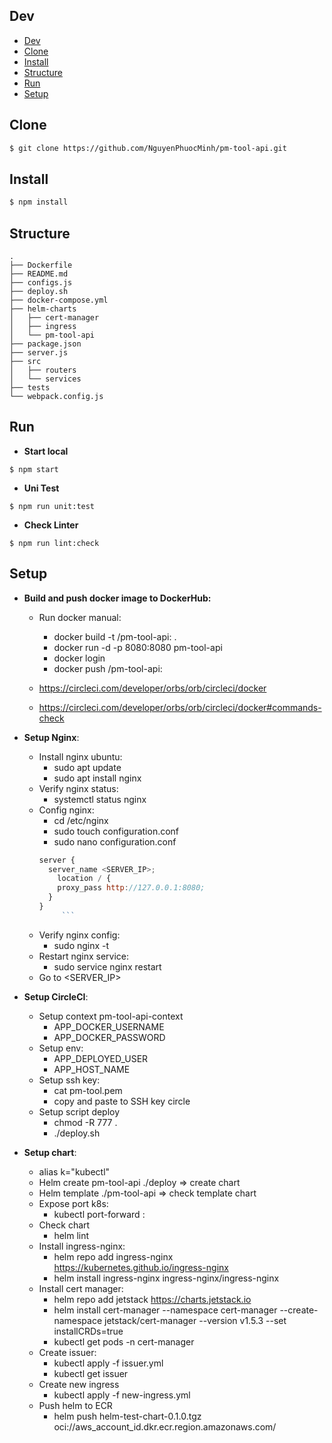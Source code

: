 ## Dev

- [Dev](#dev)
- [Clone](#clone)
- [Install](#install)
- [Structure](#structure)
- [Run](#run)
- [Setup](#setup)

## Clone

```sh
$ git clone https://github.com/NguyenPhuocMinh/pm-tool-api.git
```

## Install

```sh
$ npm install
```

## Structure

```
.
├── Dockerfile
├── README.md
├── configs.js
├── deploy.sh
├── docker-compose.yml
├── helm-charts
│   ├── cert-manager
│   ├── ingress
│   └── pm-tool-api
├── package.json
├── server.js
├── src
│   ├── routers
│   └── services
├── tests
└── webpack.config.js
```

## Run

- **Start local**
```
$ npm start
```

- **Uni Test**
```
$ npm run unit:test
```

- **Check Linter**
```
$ npm run lint:check
```
## Setup

- **Build and push docker image to DockerHub:**

  - Run docker manual:

    - docker build -t <username>/pm-tool-api:<version> .
    - docker run -d -p 8080:8080 pm-tool-api
    - docker login
    - docker push <username>/pm-tool-api:<version>

  - https://circleci.com/developer/orbs/orb/circleci/docker
  - https://circleci.com/developer/orbs/orb/circleci/docker#commands-check

- **Setup Nginx**:

  - Install nginx ubuntu:
    - sudo apt update
    - sudo apt install nginx
  - Verify nginx status:
    - systemctl status nginx
  - Config nginx:
    - cd /etc/nginx
    - sudo touch configuration.conf
    - sudo nano configuration.conf
    ````js
    server {
      server_name <SERVER_IP>;
        location / {
        proxy_pass http://127.0.0.1:8080;
      }
    }
         ```
    ````
  - Verify nginx config:
    - sudo nginx -t
  - Restart nginx service:
    - sudo service nginx restart
  - Go to <SERVER_IP>

- **Setup CircleCI**:

  - Setup context pm-tool-api-context
    - APP_DOCKER_USERNAME
    - APP_DOCKER_PASSWORD
  - Setup env:
    - APP_DEPLOYED_USER
    - APP_HOST_NAME
  - Setup ssh key:
    - cat pm-tool.pem
    - copy and paste to SSH key circle
  - Setup script deploy
    - chmod -R 777 .
    - ./deploy.sh

- **Setup chart**:
  - alias k="kubectl"
  - Helm create pm-tool-api ./deploy => create chart
  - Helm template ./pm-tool-api => check template chart
  - Expose port k8s:
    - kubectl port-forward <pod-name> <locahost-port>:<pod-port>
  - Check chart
    - helm lint <path>
  - Install ingress-nginx:
    - helm repo add ingress-nginx https://kubernetes.github.io/ingress-nginx
    - helm install ingress-nginx ingress-nginx/ingress-nginx
  - Install cert manager:
    - helm repo add jetstack https://charts.jetstack.io
    - helm install cert-manager --namespace cert-manager --create-namespace jetstack/cert-manager --version v1.5.3 --set installCRDs=true
    - kubectl get pods -n cert-manager
  - Create issuer:
    - kubectl apply -f issuer.yml
    - kubectl get issuer
  - Create new ingress
    - kubectl apply -f new-ingress.yml
  - Push helm to ECR
    - helm push helm-test-chart-0.1.0.tgz oci://aws_account_id.dkr.ecr.region.amazonaws.com/
